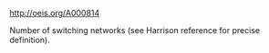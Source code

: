 http://oeis.org/A000814

Number of switching networks (see Harrison reference for precise definition).
